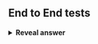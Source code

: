 ## End to End tests
<details>
<summary><b>Reveal answer</b></summary>
In the staging environment,&nbsp;<b>end-to-end tests</b>&nbsp;are run to ensure that&nbsp;<b>the application&nbsp;</b>works properly.<br><br>There may be&nbsp;<b>tens&nbsp;</b>of end to end tests, performed in&nbsp;<b>several minutes</b>&nbsp;by mimicking user interaction, often through a GUI
</details>
